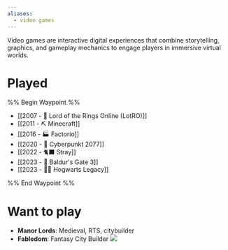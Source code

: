 ```yaml
---
aliases:
  - video games
---
```

Video games are interactive digital experiences that combine storytelling, graphics, and gameplay mechanics to engage players in immersive virtual worlds.

# Played
%% Begin Waypoint %%
- [[2007 - 💍 Lord of the Rings Online (LotRO)]]
- [[2011 - ⛏️ Minecraft]]
- [[2016 - 🏭 Factorio]]
- [[2020 - 🚟 Cyberpunkt 2077]]
- [[2022 - 🐈‍⬛ Stray]]
- [[2023 - 🧌 Baldur's Gate 3]]
- [[2023 - 🧙‍♂️ Hogwarts Legacy]]

%% End Waypoint %%

# Want to play

* **Manor Lords**: Medieval, RTS, citybuilder
* **Fabledom**: Fantasy City Builder ![](https://www.youtube.com/watch?v=IJ0rl8OXPKo&t=98s)
